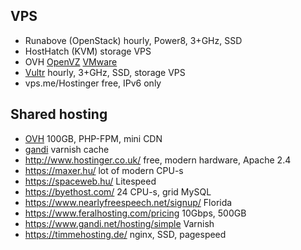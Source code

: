 ## VPS

- Runabove (OpenStack) hourly, Power8, 3+GHz, SSD
- HostHatch (KVM) storage VPS
- OVH [OpenVZ](http://www.ovh.ie/vps/vps-classic.xml) [VMware](http://www.ovh.ie/vps/vps-cloud.xml)
- [Vultr](https://www.vultr.com/) hourly, 3+GHz, SSD, storage VPS
- vps.me/Hostinger free, IPv6 only

## Shared hosting

- [OVH](https://www.ovh.ie/web-hosting/)  100GB, PHP-FPM, mini CDN
- [gandi](https://www.gandi.net/hosting/simple) varnish cache
- http://www.hostinger.co.uk/ free, modern hardware, Apache 2.4
- https://maxer.hu/ lot of modern CPU-s
- https://spaceweb.hu/ Litespeed
- https://byethost.com/ 24 CPU-s, grid MySQL
- https://www.nearlyfreespeech.net/signup/ Florida
- https://www.feralhosting.com/pricing 10Gbps, 500GB
- https://www.gandi.net/hosting/simple Varnish
- https://timmehosting.de/ nginx, SSD, pagespeed
